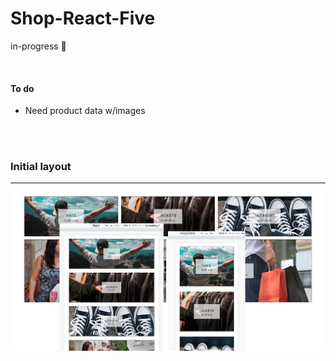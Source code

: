 # Shop-React-Five

in-progress :turtle:

<br />

#### To do

- Need product data w/images



<br /><br />


### Initial layout

----


![](/public/images/screenshots/desktop1.png)
